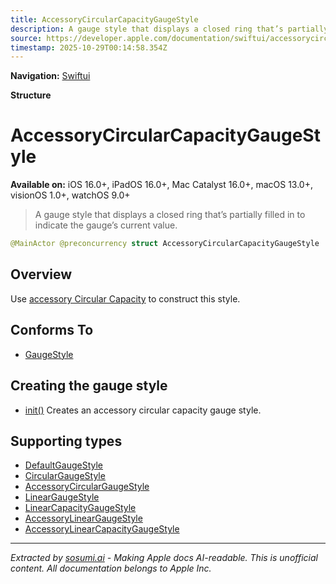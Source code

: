 ```yaml
---
title: AccessoryCircularCapacityGaugeStyle
description: A gauge style that displays a closed ring that’s partially filled in to indicate the gauge’s current value.
source: https://developer.apple.com/documentation/swiftui/accessorycircularcapacitygaugestyle
timestamp: 2025-10-29T00:14:58.354Z
---
```


**Navigation:** [Swiftui](/documentation/swiftui)

**Structure**

# AccessoryCircularCapacityGaugeStyle

**Available on:** iOS 16.0+, iPadOS 16.0+, Mac Catalyst 16.0+, macOS 13.0+, visionOS 1.0+, watchOS 9.0+

> A gauge style that displays a closed ring that’s partially filled in to indicate the gauge’s current value.

```swift
@MainActor @preconcurrency struct AccessoryCircularCapacityGaugeStyle
```

## Overview

Use [accessory Circular Capacity](/documentation/swiftui/gaugestyle/accessorycircularcapacity) to construct this style.

## Conforms To

- [GaugeStyle](/documentation/swiftui/gaugestyle)

## Creating the gauge style

- [init()](/documentation/swiftui/accessorycircularcapacitygaugestyle/init()) Creates an accessory circular capacity gauge style.

## Supporting types

- [DefaultGaugeStyle](/documentation/swiftui/defaultgaugestyle)
- [CircularGaugeStyle](/documentation/swiftui/circulargaugestyle)
- [AccessoryCircularGaugeStyle](/documentation/swiftui/accessorycirculargaugestyle)
- [LinearGaugeStyle](/documentation/swiftui/lineargaugestyle)
- [LinearCapacityGaugeStyle](/documentation/swiftui/linearcapacitygaugestyle)
- [AccessoryLinearGaugeStyle](/documentation/swiftui/accessorylineargaugestyle)
- [AccessoryLinearCapacityGaugeStyle](/documentation/swiftui/accessorylinearcapacitygaugestyle)

---

*Extracted by [sosumi.ai](https://sosumi.ai) - Making Apple docs AI-readable.*
*This is unofficial content. All documentation belongs to Apple Inc.*
